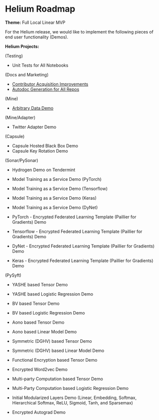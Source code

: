 # Helium Roadmap

**Theme:** Full Local Linear MVP

For the Helium release, we would like to implement the following pieces of end user functionality (Demos).

**Helium Projects:**

(Testing)
* Unit Tests for All Notebooks

(Docs and Marketing)
* [Contributor Acquisition Improvements ](https://github.com/OpenMined/Docs/roadmaps/helium/docs_contributor_quickstart_improvements.md)
* [Autodoc Generation for All Repos](https://github.com/OpenMined/Docs/issues/55)

(Mine)
* [Arbitrary Data Demo](https://github.com/OpenMined/Docs/blob/master/roadmaps/helium_demos/mine_arbitrary_data_demo.md)

(Mine/Adapter)
* Twitter Adapter Demo

(Capsule)
* Capsule Hosted Black Box Demo
* Capsule Key Rotation Demo

(Sonar/PySonar)
* Hydrogen Demo on Tendermint

* Model Training as a Service Demo (PyTorch)

* Model Training as a Service Demo (Tensorflow)

* Model Training as a Service Demo (Keras)

* Model Training as a Service Demo (DyNet)

* PyTorch - Encrypted Federated Learning Template (Paillier for Gradients) Demo

* Tensorflow - Encrypted Federated Learning Template (Paillier for Gradients) Demo

* DyNet - Encrypted Federated Learning Template (Paillier for Gradients) Demo

* Keras - Encrypted Federated Learning Template (Paillier for Gradients) Demo


(PySyft)
* YASHE based Tensor Demo
* YASHE based Logistic Regression Demo

* BV based Tensor Demo
* BV based Logistic Regression Demo

* Aono based Tensor Demo
* Aono based Linear Model Demo

* Symmetric (DGHV) based Tensor Demo
* Symmetric (DGHV) based Linear Model Demo

* Functional Encryption based Tensor Demo
* Encrypted Word2vec Demo

* Multi-party Computation based Tensor Demo
* Multi-Party Computation based Logistic Regression Demo

* Initial Modularized Layers Demo (Linear, Embedding, Softmax, Hierarchical Softmax, ReLU, Sigmoid, Tanh, and Sparsemax)
* Encrypted Autograd Demo

